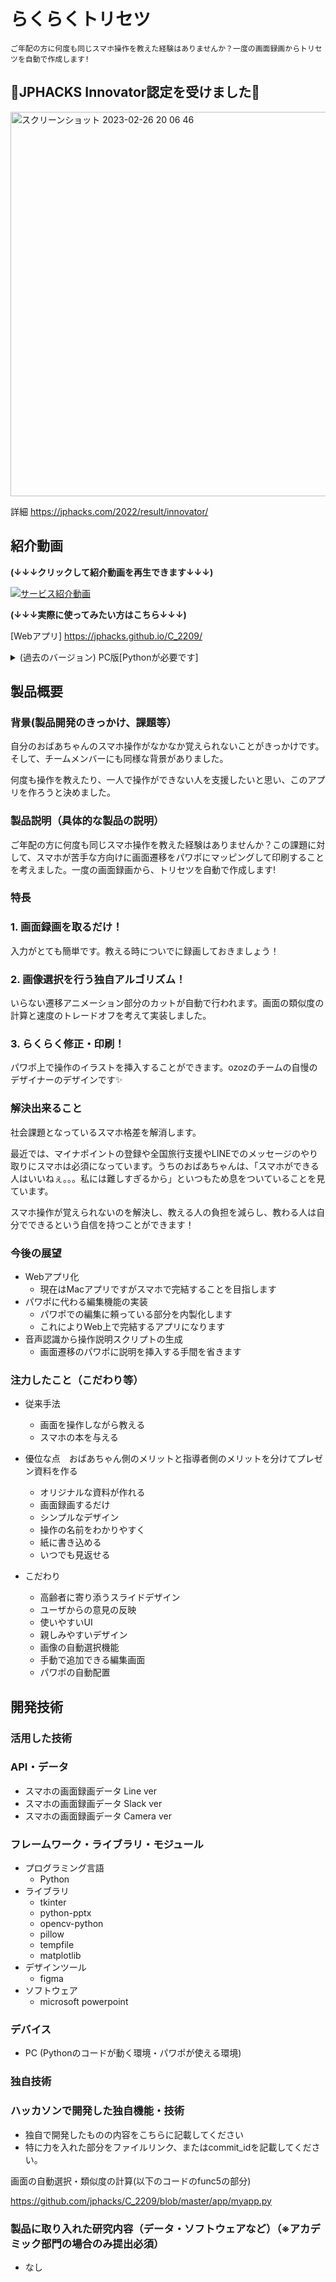 # らくらくトリセツ
```
ご年配の方に何度も同じスマホ操作を教えた経験はありませんか？一度の画面録画からトリセツを自動で作成します!
```

## 🎉JPHACKS Innovator認定を受けました🎉

<img width="615" alt="スクリーンショット 2023-02-26 20 06 46" src="https://user-images.githubusercontent.com/61626658/221406835-d9b5fb7f-7e8b-40c9-b097-829588730db1.png">

詳細
https://jphacks.com/2022/result/innovator/

## 紹介動画

**(↓↓↓クリックして紹介動画を再生できます↓↓↓)**

[![サービス紹介動画](https://img.youtube.com/vi/GY-fjx39K9Y/0.jpg)](https://www.youtube.com/watch?v=GY-fjx39K9Y)

**(↓↓↓実際に使ってみたい方はこちら↓↓↓)**

[Webアプリ]
https://jphacks.github.io/C_2209/

<details>
<summary>(過去のバージョン) PC版[Pythonが必要です]</summary>
https://github.com/jphacks/C_2209/tree/master/app
</details>

## 製品概要

### 背景(製品開発のきっかけ、課題等）

自分のおばあちゃんのスマホ操作がなかなか覚えられないことがきっかけです。そして、チームメンバーにも同様な背景がありました。

何度も操作を教えたり、一人で操作ができない人を支援したいと思い、このアプリを作ろうと決めました。

### 製品説明（具体的な製品の説明）

ご年配の方に何度も同じスマホ操作を教えた経験はありませんか？この課題に対して、スマホが苦手な方向けに画面遷移をパワポにマッピングして印刷することを考えました。一度の画面録画から、トリセツを自動で作成します!

### 特長

### 1. 画面録画を取るだけ！

入力がとても簡単です。教える時についでに録画しておきましょう！

### 2. 画像選択を行う独自アルゴリズム！

いらない遷移アニメーション部分のカットが自動で行われます。画面の類似度の計算と速度のトレードオフを考えて実装しました。

### 3. らくらく修正・印刷！

パワポ上で操作のイラストを挿入することができます。ozozのチームの自慢のデザイナーのデザインです✨

### 解決出来ること

社会課題となっているスマホ格差を解消します。

最近では、マイナポイントの登録や全国旅行支援やLINEでのメッセージのやり取りにスマホは必須になっています。うちのおばあちゃんは、「スマホができる人はいいねぇ。。。私には難しすぎるから」といつもため息をついていることを見ています。

スマホ操作が覚えられないのを解決し、教える人の負担を減らし、教わる人は自分でできるという自信を持つことができます！

### 今後の展望

- Webアプリ化
    - 現在はMacアプリですがスマホで完結することを目指します
- パワポに代わる編集機能の実装
    - パワポでの編集に頼っている部分を内製化します
    - これによりWeb上で完結するアプリになります
- 音声認識から操作説明スクリプトの生成
    - 画面遷移のパワポに説明を挿入する手間を省きます

### 注力したこと（こだわり等）

- 従来手法
    - 画面を操作しながら教える
    - スマホの本を与える
- 優位な点　おばあちゃん側のメリットと指導者側のメリットを分けてプレゼン資料を作る
    - オリジナルな資料が作れる
    - 画面録画するだけ
    - シンプルなデザイン
    - 操作の名前をわかりやすく
    - 紙に書き込める
    - いつでも見返せる

- こだわり
    - 高齢者に寄り添うスライドデザイン
    - ユーザからの意見の反映
    - 使いやすいUI
    - 親しみやすいデザイン
    - 画像の自動選択機能
    - 手動で追加できる編集画面
    - パワポの自動配置

## 開発技術

### 活用した技術

### API・データ

- スマホの画面録画データ Line ver
- スマホの画面録画データ Slack ver
- スマホの画面録画データ Camera ver

### フレームワーク・ライブラリ・モジュール

- プログラミング言語
    - Python
- ライブラリ
    - tkinter
    - python-pptx
    - opencv-python
    - pillow
    - tempfile
    - matplotlib
- デザインツール
    - figma
- ソフトウェア
    - microsoft powerpoint

### デバイス

- PC (Pythonのコードが動く環境・パワポが使える環境)

### 独自技術

### ハッカソンで開発した独自機能・技術

- 独自で開発したものの内容をこちらに記載してください
- 特に力を入れた部分をファイルリンク、またはcommit_idを記載してください。

画面の自動選択・類似度の計算(以下のコードのfunc5の部分)

https://github.com/jphacks/C_2209/blob/master/app/myapp.py


### 製品に取り入れた研究内容（データ・ソフトウェアなど）（※アカデミック部門の場合のみ提出必須）

- なし
